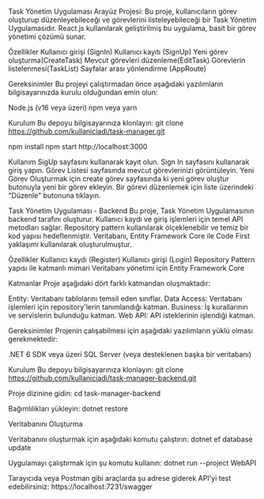 Task Yönetim Uygulaması Arayüz Projesi:
Bu proje, kullanıcıların görev oluşturup düzenleyebileceği ve görevlerini listeleyebileceği bir Task Yönetim Uygulamasıdır. React.js kullanılarak geliştirilmiş bu uygulama, basit bir görev yönetimi çözümü sunar.

Özellikler
Kullanıcı girişi (SignIn)
Kullanıcı kayıtı (SignUp)
Yeni görev oluşturma(CreateTask)
Mevcut görevleri düzenleme(EditTask)
Görevlerin listelenmesi(TaskList)
Sayfalar arası yönlendirme (AppRoute)

Gereksinimler
Bu projeyi çalıştırmadan önce aşağıdaki yazılımların bilgisayarınızda kurulu olduğundan emin olun:

Node.js (v16 veya üzeri)
npm veya yarn

Kurulum
Bu depoyu bilgisayarınıza klonlayın:
git clone https://github.com/kullaniciadi/task-manager.git

npm install
npm start
http://localhost:3000

Kullanım
SigUp sayfasını kullanarak kayıt olun.
Sign In sayfasını kullanarak giriş yapın.
Görev Listesi sayfasında mevcut görevlerinizi görüntüleyin.
Yeni Görev Oluşturmak için create görev sayfasında ki yeni görev oluştur butonuyla yeni bir görev ekleyin.
Bir görevi düzenlemek için liste üzerindeki "Düzenle" butonuna tıklayın.


Task Yönetim Uygulaması - Backend
Bu proje, Task Yönetim Uygulamasının backend tarafını oluşturur. Kullanıcı kaydı ve giriş işlemleri için temel API metodları sağlar. Repository pattern kullanılarak ölçeklenebilir ve temiz bir 
kod yapısı hedeflenmiştir. Veritabanı, Entity Framework Core ile Code First yaklaşımı kullanılarak oluşturulmuştur.

Özellikler
Kullanıcı kaydı (Register)
Kullanıcı girişi (Login)
Repository Pattern yapısı ile katmanlı mimari
Veritabanı yönetimi için Entity Framework Core

Katmanlar
Proje aşağıdaki dört farklı katmandan oluşmaktadır:

Entity: Veritabanı tablolarını temsil eden sınıflar.
Data Access: Veritabanı işlemleri için repository'lerin tanımlandığı katman.
Business: İş kurallarının ve servislerin bulunduğu katman.
Web API: API isteklerinin işlendiği katman.

Gereksinimler
Projenin çalışabilmesi için aşağıdaki yazılımların yüklü olması gerekmektedir:

.NET 6 SDK veya üzeri
SQL Server (veya desteklenen başka bir veritabanı)


Kurulum
Bu depoyu bilgisayarınıza klonlayın:
git clone https://github.com/kullaniciadi/task-manager-backend.git

Proje dizinine gidin:
cd task-manager-backend

Bağımlılıkları yükleyin:
dotnet restore

Veritabanını Oluşturma

Veritabanını oluşturmak için aşağıdaki komutu çalıştırın:
dotnet ef database update

Uygulamayı çalıştırmak için şu komutu kullanın:
dotnet run --project WebAPI

Tarayıcıda veya Postman gibi araçlarda şu adrese giderek API'yi test edebilirsiniz:
https://localhost:7231/swagger
